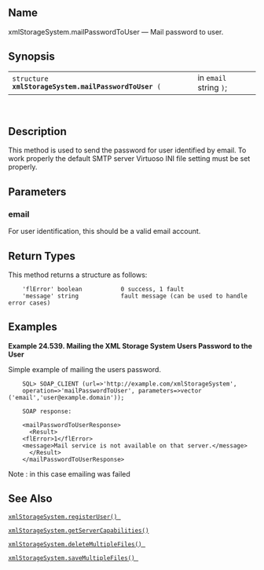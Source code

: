 <div id="fn_xmlstoragesystem.mailpasswordtouser" class="refentry">

<div class="titlepage">

</div>

<div class="refnamediv">

## Name

xmlStorageSystem.mailPasswordToUser — Mail password to user.

</div>

<div class="refsynopsisdiv">

## Synopsis

<div id="fsyn_xmlstoragesystem.mailpasswordtouser" class="funcsynopsis">

|                                                           |                         |
|-----------------------------------------------------------|-------------------------|
| `structure `**`xmlStorageSystem.mailPasswordToUser`**` (` | in `email ` string `)`; |

<div class="funcprototype-spacer">

 

</div>

</div>

</div>

<div id="desc_xmlstoragesystem.mailpasswordtouser" class="refsect1">

## Description

This method is used to send the password for user identified by email.
To work properly the default SMTP server Virtuoso INI file setting must
be set properly.

</div>

<div id="params_xmlstoragesystem.mailpasswordtouser" class="refsect1">

## Parameters

<div id="id124950" class="refsect2">

### email

For user identification, this should be a valid email account.

</div>

</div>

<div id="ret_xmlstoragesystem.mailpasswordtouser" class="refsect1">

## Return Types

This method returns a structure as follows:

``` programlisting
    'flError' boolean           0 success, 1 fault
    'message' string            fault message (can be used to handle error cases)
```

</div>

<div id="examples_xmlstoragesystem.mailpasswordtouser" class="refsect1">

## Examples

<div id="ex_xmlstoragesystem.mailpasswordtouser" class="example">

**Example 24.539. Mailing the XML Storage System Users Password to the
User**

<div class="example-contents">

Simple example of mailing the users password.

``` screen
    SQL> SOAP_CLIENT (url=>'http://example.com/xmlStorageSystem',
    operation=>'mailPasswordToUser', parameters=>vector ('email','user@example.domain'));

    SOAP response:

    <mailPasswordToUserResponse>
      <Result>
    <flError>1</flError>
    <message>Mail service is not available on that server.</message>
      </Result>
    </mailPasswordToUserResponse>
```

Note : in this case emailing was failed

</div>

</div>

  

</div>

<div id="seealso_xmlstoragesystem.mailpasswordtouser" class="refsect1">

## See Also

<a href="fn_xmlstoragesystem.registeruser.html" class="link"
title="xmlStorageSystem.registerUser"><code
class="function">xmlStorageSystem.registerUser() </code></a>

<a href="fn_xmlstoragesystem.getservercapabilities.html" class="link"
title="xmlStorageSystem.getServerCapabilities"><code
class="function">xmlStorageSystem.getServerCapabilities() </code></a>

<a href="fn_xmlstoragesystem.deletemultiplefiles.html" class="link"
title="xmlStorageSystem.deleteMultipleFiles"><code
class="function">xmlStorageSystem.deleteMultipleFiles() </code></a>

<a href="fn_xmlstoragesystem.savemultiplefiles.html" class="link"
title="xmlStorageSystem.saveMultipleFiles"><code
class="function">xmlStorageSystem.saveMultipleFiles() </code></a>

</div>

</div>
